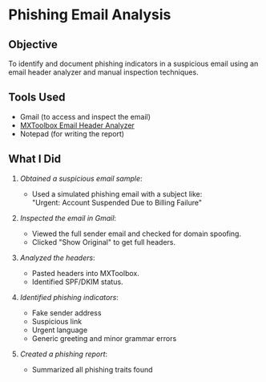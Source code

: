 # Phishing Email Analysis 

## Objective
To identify and document phishing indicators in a suspicious email using an email header analyzer and manual inspection techniques.

## Tools Used
- Gmail (to access and inspect the email)
- [MXToolbox Email Header Analyzer](https://mxtoolbox.com/EmailHeaders.aspx)
- Notepad (for writing the report)

## What I Did

1. *Obtained a suspicious email sample*:  
   - Used a simulated phishing email with a subject like:  
     "Urgent: Account Suspended Due to Billing Failure"

2. *Inspected the email in Gmail*:  
   - Viewed the full sender email and checked for domain spoofing.  
   - Clicked "Show Original" to get full headers.

3. *Analyzed the headers*:  
   - Pasted headers into MXToolbox.  
   - Identified SPF/DKIM status.

4. *Identified phishing indicators*:  
   - Fake sender address  
   - Suspicious link   
   - Urgent language    
   - Generic greeting and minor grammar errors

5. *Created a phishing report*:  
   - Summarized all phishing traits found

